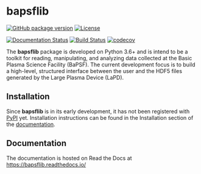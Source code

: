 # bapsflib

[![GitHub package version](https://img.shields.io/badge/version-v0.1.3.dev5-blue.svg)](./bapsflib/__init__.py)
[![License](https://img.shields.io/badge/License-BSD-blue.svg)](./LICENSES/LICENSE.txt)

[![Documentation Status](https://readthedocs.org/projects/bapsflib/badge/?version=0.1.3.dev5)](https://bapsflib.readthedocs.io/en/0.1.3.dev5/?badge=0.1.3.dev5)
[![Build Status](https://travis-ci.org/BaPSF/bapsflib.svg?branch=0.1.3.dev5)](https://travis-ci.org/BaPSF/bapsflib)
[![codecov](https://codecov.io/gh/BaPSF/bapsflib/branch/0.1.3.dev5/graph/badge.svg)](https://codecov.io/gh/BaPSF/bapsflib/branch/0.1.3.dev5)

The **bapsflib** package is developed on Python 3.6+ and is intend to 
be a toolkit for reading, manipulating, and analyzing data collected at 
the Basic Plasma Science Facility (BaPSF). The current development 
focus is to build a high-level, structured interface between the user 
and the HDF5 files generated by the Large Plasma Device (LaPD).

## Installation

Since **bapsflib** is in its early development, it has not been 
registered with [PyPI](https://pypi.org/) yet.  Installation 
instructions can be found in the Installation section of the 
[documentation](https://bapsflib.readthedocs.io/).

## Documentation

The documentation is hosted on Read the Docs at 
https://bapsflib.readthedocs.io/